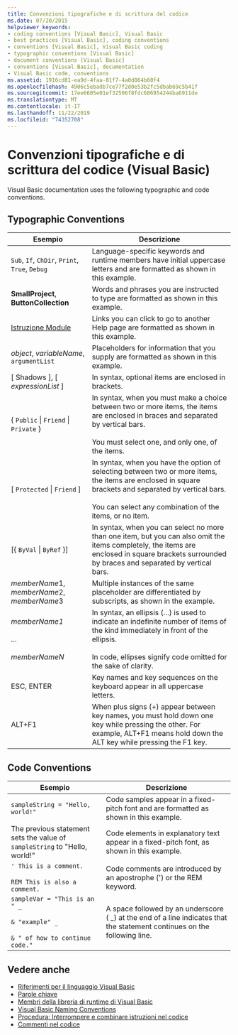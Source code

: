 ```yaml
---
title: Convenzioni tipografiche e di scrittura del codice
ms.date: 07/20/2015
helpviewer_keywords:
- coding conventions [Visual Basic], Visual Basic
- best practices [Visual Basic], coding conventions
- conventions [Visual Basic], Visual Basic coding
- typographic conventions [Visual Basic]
- document conventions [Visual Basic]
- conventions [Visual Basic], documentation
- Visual Basic code, conventions
ms.assetid: 1916cd81-ea9d-4faa-81f7-4a0d864b60f4
ms.openlocfilehash: 4906c5ebadb7ce77f2d0e53b2fc5dbab69c5b41f
ms.sourcegitcommit: 17ee6605e01ef32506f8fdc686954244ba6911de
ms.translationtype: MT
ms.contentlocale: it-IT
ms.lasthandoff: 11/22/2019
ms.locfileid: "74352708"
---
```

# <a name="typographic-and-code-conventions-visual-basic"></a>Convenzioni tipografiche e di scrittura del codice (Visual Basic)

Visual Basic documentation uses the following typographic and code conventions.  
  
## <a name="typographic-conventions"></a>Typographic Conventions  
  
|Esempio|Descrizione|  
|-------------|-----------------|  
|`Sub`, `If`, `ChDir`, `Print`, `True`, `Debug`|Language-specific keywords and runtime members have initial uppercase letters and are formatted as shown in this example.|  
|**SmallProject**, **ButtonCollection**|Words and phrases you are instructed to type are formatted as shown in this example.|  
|[Istruzione Module](../../visual-basic/language-reference/statements/module-statement.md)|Links you can click to go to another Help page are formatted as shown in this example.|  
|*object*, *variableName*, `argumentList`|Placeholders for information that you supply are formatted as shown in this example.|  
|[ Shadows ], [ *expressionList* ]|In syntax, optional items are enclosed in brackets.|  
|{ `Public` &#124; `Friend` &#124; `Private` }|In syntax, when you must make a choice between two or more items, the items are enclosed in braces and separated by vertical bars.<br /><br /> You must select one, and only one, of the items.|  
|[ `Protected` &#124; `Friend` ]|In syntax, when you have the option of selecting between two or more items, the items are enclosed in square brackets and separated by vertical bars.<br /><br /> You can select any combination of the items, or no item.|  
|[{ `ByVal` &#124; `ByRef` }]|In syntax, when you can select no more than one item, but you can also omit the items completely, the items are enclosed in square brackets surrounded by braces and separated by vertical bars.|  
|*memberName*1, *memberName*2, *memberName*3|Multiple instances of the same placeholder are differentiated by subscripts, as shown in the example.|  
|*memberName1*<br /><br /> ...<br /><br /> *memberNameN*|In syntax, an ellipsis (...) is used to indicate an indefinite number of items of the kind immediately in front of the ellipsis.<br /><br /> In code, ellipses signify code omitted for the sake of clarity.|  
|ESC, ENTER|Key names and key sequences on the keyboard appear in all uppercase letters.|  
|ALT+F1|When plus signs (+) appear between key names, you must hold down one key while pressing the other. For example, ALT+F1 means hold down the ALT key while pressing the F1 key.|  
  
## <a name="code-conventions"></a>Code Conventions  
  
|Esempio|Descrizione|  
|-------------|-----------------|  
|`sampleString = "Hello, world!"`|Code samples appear in a fixed-pitch font and are formatted as shown in this example.|  
|The previous statement sets the value of `sampleString` to "Hello, world!"|Code elements in explanatory text appear in a fixed-pitch font, as shown in this example.|  
|`' This is a comment.`<br /><br /> `REM This is also a comment.`|Code comments are introduced by an apostrophe (') or the REM keyword.|  
|`sampleVar = "This is an " _`<br /><br /> `& "example" _`<br /><br /> `& " of how to continue code."`|A space followed by an underscore ( _) at the end of a line indicates that the statement continues on the following line.|  
  
## <a name="see-also"></a>Vedere anche

- [Riferimenti per il linguaggio Visual Basic](../../visual-basic/language-reference/index.md)
- [Parole chiave](../../visual-basic/language-reference/keywords/index.md)
- [Membri della libreria di runtime di Visual Basic](../../visual-basic/language-reference/runtime-library-members.md)
- [Visual Basic Naming Conventions](../../visual-basic/programming-guide/program-structure/naming-conventions.md)
- [Procedura: Interrompere e combinare istruzioni nel codice](../../visual-basic/programming-guide/program-structure/how-to-break-and-combine-statements-in-code.md)
- [Commenti nel codice](../../visual-basic/programming-guide/program-structure/comments-in-code.md)
